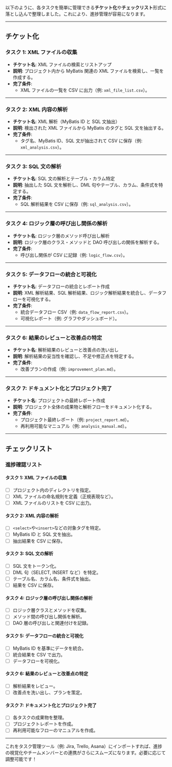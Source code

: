 以下のように、各タスクを簡単に管理できる**チケット化**や**チェックリスト**形式に落とし込んで整理しました。これにより、進捗管理が容易になります。

---

## **チケット化**

### **タスク 1: XML ファイルの収集**

- **チケット名**: XML ファイルの検索とリストアップ
- **説明**: プロジェクト内から MyBatis 関連の XML ファイルを検索し、一覧を作成する。
- **完了条件**:
  - XML ファイルの一覧を CSV に出力（例: `xml_file_list.csv`）。

---

### **タスク 2: XML 内容の解析**

- **チケット名**: XML 解析（MyBatis ID と SQL 文抽出）
- **説明**: 検出された XML ファイルから MyBatis のタグと SQL 文を抽出する。
- **完了条件**:
  - タグ名、MyBatis ID、SQL 文が抽出されて CSV に保存（例: `xml_analysis.csv`）。

---

### **タスク 3: SQL 文の解析**

- **チケット名**: SQL 文の解析とテーブル・カラム特定
- **説明**: 抽出した SQL 文を解析し、DML 句やテーブル、カラム、条件式を特定する。
- **完了条件**:
  - SQL 解析結果を CSV に保存（例: `sql_analysis.csv`）。

---

### **タスク 4: ロジック層の呼び出し関係の解析**

- **チケット名**: ロジック層のメソッド呼び出し解析
- **説明**: ロジック層のクラス・メソッドと DAO 呼び出しの関係を解析する。
- **完了条件**:
  - 呼び出し関係が CSV に記録（例: `logic_flow.csv`）。

---

### **タスク 5: データフローの統合と可視化**

- **チケット名**: データフローの統合とレポート作成
- **説明**: XML 解析結果、SQL 解析結果、ロジック解析結果を統合し、データフローを可視化する。
- **完了条件**:
  - 統合データフロー CSV（例: `data_flow_report.csv`）。
  - 可視化レポート（例: グラフやダッシュボード）。

---

### **タスク 6: 結果のレビューと改善点の特定**

- **チケット名**: 解析結果のレビューと改善点の洗い出し
- **説明**: 解析結果の妥当性を確認し、不足や修正点を特定する。
- **完了条件**:
  - 改善プランの作成（例: `improvement_plan.md`）。

---

### **タスク 7: ドキュメント化とプロジェクト完了**

- **チケット名**: プロジェクトの最終レポート作成
- **説明**: プロジェクト全体の成果物と解析フローをドキュメント化する。
- **完了条件**:
  - プロジェクト最終レポート（例: `project_report.md`）。
  - 再利用可能なマニュアル（例: `analysis_manual.md`）。

---

## **チェックリスト**

### **進捗確認リスト**

#### **タスク 1: XML ファイルの収集**

- [ ] プロジェクト内のディレクトリを指定。
- [ ] XML ファイルの命名規則を定義（正規表現など）。
- [ ] XML ファイルのリストを CSV に出力。

#### **タスク 2: XML 内容の解析**

- [ ] `<select>`や`<insert>`などの対象タグを特定。
- [ ] MyBatis ID と SQL 文を抽出。
- [ ] 抽出結果を CSV に保存。

#### **タスク 3: SQL 文の解析**

- [ ] SQL 文をトークン化。
- [ ] DML 句（SELECT, INSERT など）を特定。
- [ ] テーブル名、カラム名、条件式を抽出。
- [ ] 結果を CSV に保存。

#### **タスク 4: ロジック層の呼び出し関係の解析**

- [ ] ロジック層クラスとメソッドを収集。
- [ ] メソッド間の呼び出し関係を解析。
- [ ] DAO 層の呼び出しと関連付けを記録。

#### **タスク 5: データフローの統合と可視化**

- [ ] MyBatis ID を基準にデータを統合。
- [ ] 統合結果を CSV で出力。
- [ ] データフローを可視化。

#### **タスク 6: 結果のレビューと改善点の特定**

- [ ] 解析結果をレビュー。
- [ ] 改善点を洗い出し、プランを策定。

#### **タスク 7: ドキュメント化とプロジェクト完了**

- [ ] 各タスクの成果物を整理。
- [ ] プロジェクトレポートを作成。
- [ ] 再利用可能なフローのマニュアルを作成。

---

これをタスク管理ツール（例: Jira, Trello, Asana）にインポートすれば、進捗の視覚化やチームメンバーとの連携がさらにスムーズになります。必要に応じて調整可能です！
